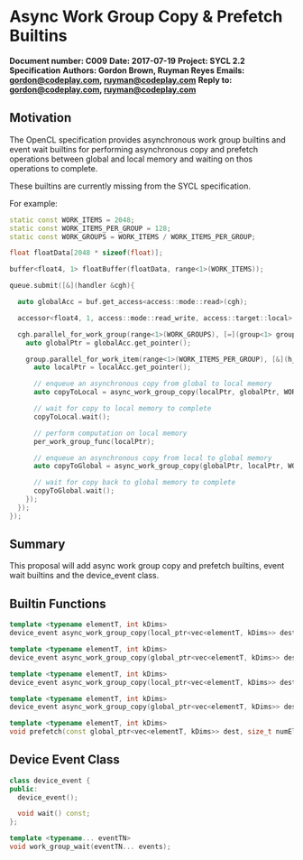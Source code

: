 # Async Work Group Copy & Prefetch Builtins

**Document number: C009**
**Date: 2017-07-19**
**Project: SYCL 2.2 Specification**
**Authors: Gordon Brown, Ruyman Reyes**
**Emails: gordon@codeplay.com, ruyman@codeplay.com**
**Reply to: gordon@codeplay.com, ruyman@codeplay.com**

## Motivation

The OpenCL specification provides asynchronous work group builtins and event wait builtins for performing asynchronous copy and prefetch operations between global and local memory and waiting on thos operations to complete.

These builtins are currently missing from the SYCL specification.

For example:

```cpp
static const WORK_ITEMS = 2048;
static const WORK_ITEMS_PER_GROUP = 128;
static const WORK_GROUPS = WORK_ITEMS / WORK_ITEMS_PER_GROUP;

float floatData[2048 * sizeof(float)];

buffer<float4, 1> floatBuffer(floatData, range<1>(WORK_ITEMS));

queue.submit([&](handler &cgh){

  auto globalAcc = buf.get_access<access::mode::read>(cgh);

  accessor<float4, 1, access::mode::read_write, access::target::local> localAcc(range<1>(WORK_ITEMS_PER_GROUP), cgh);

  cgh.parallel_for_work_group(range<1>(WORK_GROUPS), [=](group<1> group){
    auto globalPtr = globalAcc.get_pointer();

    group.parallel_for_work_item(range<1>(WORK_ITEMS_PER_GROUP), [&](h_item<1> item) {
      auto localPtr = localAcc.get_pointer();

      // enqueue an asynchronous copy from global to local memory
      auto copyToLocal = async_work_group_copy(localPtr, globalPtr, WORK_ITEMS_PER_GROUP);

      // wait for copy to local memory to complete
      copyToLocal.wait();

      // perform computation on local memory
      per_work_group_func(localPtr);

      // enqueue an asynchronous copy from local to global memory
      auto copyToGlobal = async_work_group_copy(globalPtr, localPtr, WORK_ITEMS_PER_GROUP);

      // wait for copy back to global memory to complete
      copyToGlobal.wait();
    });
  });
});
```

## Summary

This proposal will add async work group copy and prefetch builtins, event wait builtins and the device_event class.

## Builtin Functions

```cpp
template <typename elementT, int kDims>
device_event async_work_group_copy(local_ptr<vec<elementT, kDims>> dest, const global_ptr<vec<elementT, kDims>> src, size_t numElements, device_event event = {});

template <typename elementT, int kDims>
device_event async_work_group_copy(global_ptr<vec<elementT, kDims>> dest, const local_ptr<vec<elementT, kDims>> src, size_t numElements, device_event event = {});

template <typename elementT, int kDims>
device_event async_work_group_copy(local_ptr<vec<elementT, kDims>> dest, const global_ptr<vec<elementT, kDims>> src, size_t numElements, size_t srcStride, device_event event = {});

template <typename elementT, int kDims>
device_event async_work_group_copy(global_ptr<vec<elementT, kDims>> dest, const local_ptr<vec<elementT, kDims>> src, size_t numElements, size_t destStride, device_event event = {});

template <typename elementT, int kDims>
void prefetch(const global_ptr<vec<elementT, kDims>> dest, size_t numElements)
```

## Device Event Class

```cpp
class device_event {
public:
  device_event();

  void wait() const;
};

template <typename... eventTN>
void work_group_wait(eventTN... events);
```
